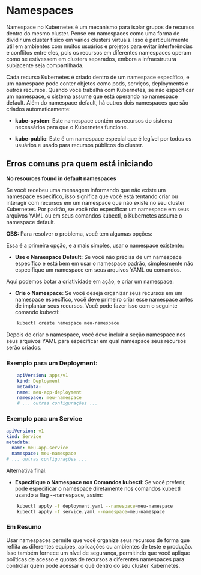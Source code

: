 # Namespaces

Namespace no Kubernetes é um mecanismo para isolar grupos de recursos dentro do mesmo cluster. Pense em namespaces como uma forma de dividir um cluster físico em vários clusters virtuais. Isso é particularmente útil em ambientes com muitos usuários e projetos para evitar interferências e conflitos entre eles, pois os recursos em diferentes namespaces operam como se estivessem em clusters separados, embora a infraestrutura subjacente seja compartilhada.


Cada recurso Kubernetes é criado dentro de um namespace específico, e um namespace pode conter objetos como pods, serviços, deployments e outros recursos. Quando você trabalha com Kubernetes, se não especificar um namespace, o sistema assume que está operando no namespace default. Além do namespace default, há outros dois namespaces que são criados automaticamente:

- **kube-system**: 
Este namespace contém os recursos do sistema necessários para que o Kubernetes funcione.

- **kube-public**: 
Este é um namespace especial que é legível por todos os usuários e usado para recursos públicos do cluster.


## Erros comuns pra quem está iniciando

**No resources found in default namespaces**

Se você recebeu uma mensagem informando que não existe um namespace específico, isso significa que você está tentando criar ou interagir com recursos em um namespace que não existe no seu cluster Kubernetes. Por padrão, se você não especificar um namespace em seus arquivos YAML ou em seus comandos kubectl, o Kubernetes assume o namespace default.

**OBS:** Para resolver o problema, você tem algumas opções:

Essa é a primeira opção, e a mais simples, usar o namespace existente:
- **Use o Namespace Default**:
Se você não precisa de um namespace específico e está bem em usar o namespace padrão, simplesmente não especifique um namespace em seus arquivos YAML ou comandos.

Aqui podemos botar a criatividade em ação, e criar um namespace:
- **Crie o Namespace**:
Se você deseja organizar seus recursos em um namespace específico, você deve primeiro criar esse namespace antes de implantar seus recursos. Você pode fazer isso com o seguinte comando kubectl:

```bash
    kubectl create namespace meu-namespace
```

Depois de criar o namespace, você deve incluir a seção namespace nos seus arquivos YAML para especificar em qual namespace seus recursos serão criados.

### Exemplo para um Deployment:

```yaml
    apiVersion: apps/v1
    kind: Deployment
    metadata:
    name: meu-app-deployment
    namespace: meu-namespace
    # ... outras configurações ...
```

### Exemplo para um Service
```yaml
apiVersion: v1
kind: Service
metadata:
  name: meu-app-service
  namespace: meu-namespace
# ... outras configurações ...
```

Alternativa final:
- **Especifique o Namespace nos Comandos kubectl**:
  Se você preferir, pode especificar o namespace diretamente nos comandos kubectl usando a flag --namespace, assim:


```bash
    kubectl apply -f deployment.yaml --namespace=meu-namespace
    kubectl apply -f service.yaml --namespace=meu-namespace
```

### Em Resumo
Usar namespaces permite que você organize seus recursos de forma que reflita as diferentes equipes, aplicações ou ambientes de teste e produção. Isso também fornece um nível de segurança, permitindo que você aplique políticas de acesso e quotas de recursos a diferentes namespaces para controlar quem pode acessar o quê dentro do seu cluster Kubernetes.